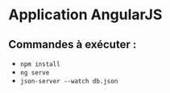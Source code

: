 # Application AngularJS

## Commandes à exécuter :

- `npm install`
- `ng serve`
- `json-server --watch db.json`
